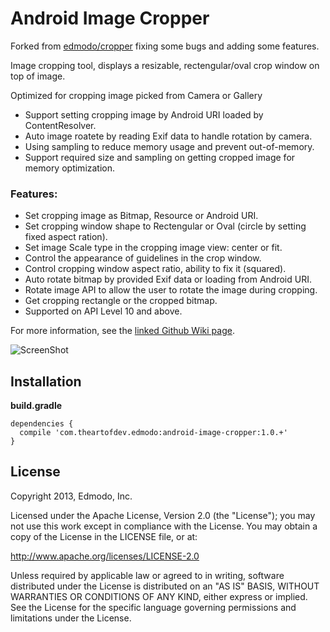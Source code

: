 Android Image Cropper
=======
Forked from [edmodo/cropper](https://github.com/edmodo/cropper) fixing some bugs and adding some features.

Image cropping tool, displays a resizable, rectengular/oval crop window on top of image. 

Optimized for cropping image picked from Camera or Gallery
- Support setting cropping image by Android URI loaded by ContentResolver.
- Auto image roatete by reading Exif data to handle rotation by camera.
- Using sampling to reduce memory usage and prevent out-of-memory.
- Support required size and sampling on getting cropped image for memory optimization.

### Features:
- Set cropping image as Bitmap, Resource or Android URI.
- Set cropping window shape to Rectengular or Oval (circle by setting fixed aspect ration).
- Set image Scale type in the cropping image view: center or fit.
- Control the appearance of guidelines in the crop window.
- Control cropping window aspect ratio, ability to fix it (squared).
- Auto rotate bitmap by provided Exif data or loading from Android URI.
- Rotate image API to allow the user to rotate the image during cropping.
- Get cropping rectangle or the cropped bitmap.
- Supported on API Level 10 and above.

For more information, see the [linked Github Wiki page](https://github.com/edmodo/cropper/wiki). 

![ScreenShot](https://github.com/ArthurHub/Android-Image-Cropper/blob/master/demo.jpg?raw=true)

## Installation

**build.gradle**

	dependencies {
	  compile 'com.theartofdev.edmodo:android-image-cropper:1.0.+'
	}

## License

Copyright 2013, Edmodo, Inc. 

Licensed under the Apache License, Version 2.0 (the "License"); you may not use this work except in compliance with the License.
You may obtain a copy of the License in the LICENSE file, or at:

http://www.apache.org/licenses/LICENSE-2.0

Unless required by applicable law or agreed to in writing, software distributed under the License is distributed on an "AS IS" BASIS, WITHOUT WARRANTIES OR CONDITIONS OF ANY KIND, either express or implied. See the License for the specific language governing permissions and limitations under the License.
